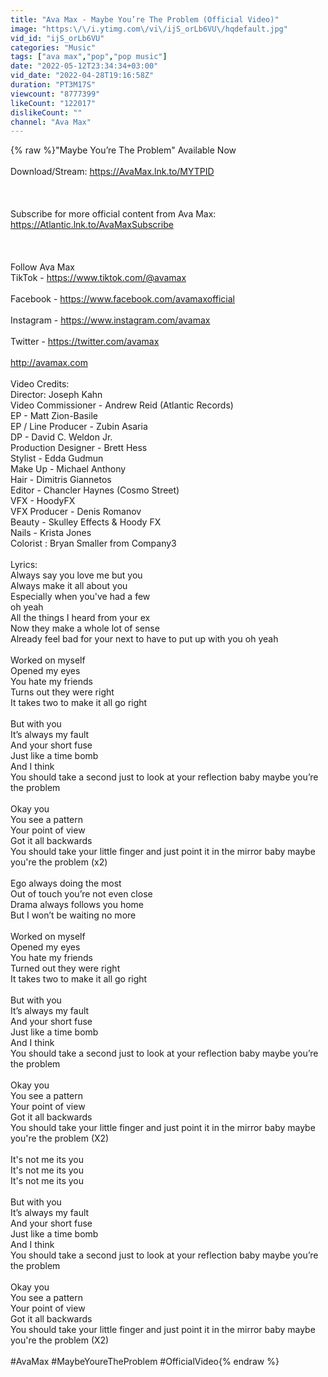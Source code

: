 ```yaml
---
title: "Ava Max - Maybe You’re The Problem (Official Video)"
image: "https:\/\/i.ytimg.com\/vi\/ijS_orLb6VU\/hqdefault.jpg"
vid_id: "ijS_orLb6VU"
categories: "Music"
tags: ["ava max","pop","pop music"]
date: "2022-05-12T23:34:34+03:00"
vid_date: "2022-04-28T19:16:58Z"
duration: "PT3M17S"
viewcount: "8777399"
likeCount: "122017"
dislikeCount: ""
channel: "Ava Max"
---
```

{% raw %}&quot;Maybe You’re The Problem&quot; Available Now<br /><br />Download/Stream: <a rel="nofollow" target="blank" href="https://AvaMax.lnk.to/MYTPID">https://AvaMax.lnk.to/MYTPID</a><br /><br /><br /><br />Subscribe for more official content from Ava Max: <a rel="nofollow" target="blank" href="https://Atlantic.lnk.to/AvaMaxSubscribe">https://Atlantic.lnk.to/AvaMaxSubscribe</a><br /><br /><br /><br />Follow Ava Max<br />TikTok - <a rel="nofollow" target="blank" href="https://www.tiktok.com/@avamax">https://www.tiktok.com/@avamax</a><br /><br />Facebook - <a rel="nofollow" target="blank" href="https://www.facebook.com/avamaxofficial">https://www.facebook.com/avamaxofficial</a><br /><br />Instagram - <a rel="nofollow" target="blank" href="https://www.instagram.com/avamax">https://www.instagram.com/avamax</a><br /><br />Twitter - <a rel="nofollow" target="blank" href="https://twitter.com/avamax">https://twitter.com/avamax</a><br /><br /><a rel="nofollow" target="blank" href="http://avamax.com">http://avamax.com</a><br /><br />Video Credits:<br />Director: Joseph Kahn<br />Video Commissioner - Andrew Reid (Atlantic Records)<br />EP - Matt Zion-Basile<br />EP / Line Producer - Zubin Asaria<br />DP - David C. Weldon Jr. <br />Production Designer - Brett Hess<br />Stylist - Edda Gudmun<br />Make Up - Michael Anthony<br />Hair - Dimitris Giannetos<br />Editor - Chancler Haynes (Cosmo Street)<br />VFX - HoodyFX<br />VFX Producer - Denis Romanov<br />Beauty - Skulley Effects &amp; Hoody FX <br />Nails - Krista Jones<br />Colorist : Bryan Smaller from Company3 <br /><br />Lyrics:<br />Always say you love me but you<br />Always make it all about you<br />Especially when you've had a few <br />oh yeah<br />All the things I heard from your ex<br />Now they make a whole lot of sense<br />Already feel bad for your next to have to put up with you oh yeah<br /> <br />Worked on myself<br />Opened my eyes<br />You hate my friends<br />Turns out they were right<br />It takes two to make it all go right<br /> <br />But with you<br />It’s always my fault<br />And your short fuse<br />Just like a time bomb<br />And I think<br />You should take a second just to look at your reflection baby maybe you’re the problem<br /> <br />Okay you<br />You see a pattern<br />Your point of view<br />Got it all backwards<br />You should take your little finger and just point it in the mirror baby maybe you're the problem (x2)<br /> <br />Ego always doing the most<br />Out of touch you’re not even close<br />Drama always follows you home<br />But I won’t be waiting no more<br /> <br />Worked on myself<br />Opened my eyes<br />You hate my friends<br />Turned out they were right<br />It takes two to make it all go right<br /><br />But with you<br />It’s always my fault<br />And your short fuse<br />Just like a time bomb<br />And I think<br />You should take a second just to look at your reflection baby maybe you’re the problem<br /> <br />Okay you<br />You see a pattern<br />Your point of view<br />Got it all backwards<br />You should take your little finger and just point it in the mirror baby maybe you're the problem (X2)<br /> <br />It's not me its you<br />It's not me its you<br />It's not me its you<br /> <br />But with you<br />It’s always my fault<br />And your short fuse<br />Just like a time bomb<br />And I think<br />You should take a second just to look at your reflection baby maybe you’re the problem<br /> <br />Okay you<br />You see a pattern<br />Your point of view<br />Got it all backwards<br />You should take your little finger and just point it in the mirror baby maybe you're the problem (X2)<br /><br />#AvaMax #MaybeYoureTheProblem #OfficialVideo{% endraw %}
